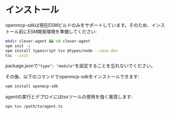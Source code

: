 # インストール

openmcp-sdkは現在ESMビルドのみをサポートしています。そのため、インストール前にESM開発環境を準備してください:

```bash
mkdir clever-agent && cd clever-agent
npm init -y
npm install typescript tsx @types/node --save-dev
tsc --init
```

package.jsonで`"type": "module"`を設定することを忘れないでください。

その後、以下のコマンドでopenmcp-sdkをインストールできます:

```bash
npm install openmcp-sdk
```

agentの実行とデプロイにはtsxツールの使用を強く推奨します:

```bash
npx tsx /path/to/agent.ts
```
